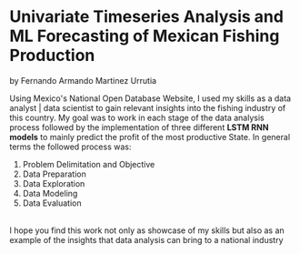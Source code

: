 # Univariate Timeseries Analysis and ML Forecasting of Mexican Fishing Production
by Fernando Armando Martinez Urrutia

Using Mexico's National Open Database Website, I used my skills as a data analyst | data scientist to gain relevant insights into the fishing industry of this country.
My goal was to work in each stage of the data analysis process followed by the implementation of three different **LSTM RNN models** to mainly predict the profit
of the most productive State. 
In general terms the followed process was:
  1. Problem Delimitation and Objective 
  2. Data Preparation
  3. Data Exploration
  4. Data Modeling
  5. Data Evaluation
 <br>
I hope you find this work not only as showcase of my skills but also as an example of the insights that data analysis can bring to a national industry
